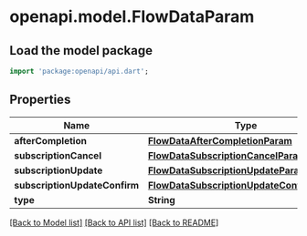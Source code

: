 # openapi.model.FlowDataParam

## Load the model package
```dart
import 'package:openapi/api.dart';
```

## Properties
Name | Type | Description | Notes
------------ | ------------- | ------------- | -------------
**afterCompletion** | [**FlowDataAfterCompletionParam**](FlowDataAfterCompletionParam.md) |  | [optional] 
**subscriptionCancel** | [**FlowDataSubscriptionCancelParam**](FlowDataSubscriptionCancelParam.md) |  | [optional] 
**subscriptionUpdate** | [**FlowDataSubscriptionUpdateParam**](FlowDataSubscriptionUpdateParam.md) |  | [optional] 
**subscriptionUpdateConfirm** | [**FlowDataSubscriptionUpdateConfirmParam**](FlowDataSubscriptionUpdateConfirmParam.md) |  | [optional] 
**type** | **String** |  | 

[[Back to Model list]](../README.md#documentation-for-models) [[Back to API list]](../README.md#documentation-for-api-endpoints) [[Back to README]](../README.md)


